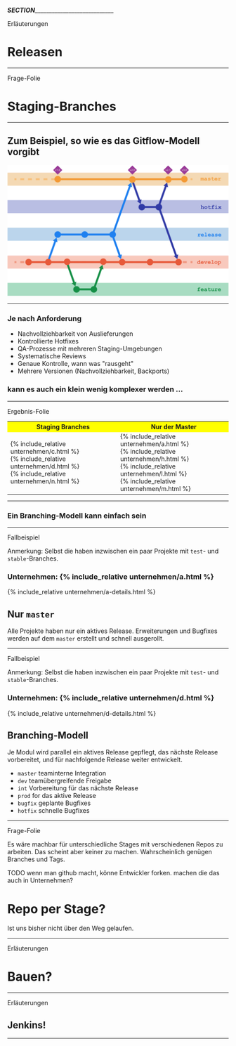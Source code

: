 ___SECTION_______________________________


  <aside class="notes">
  Erläuterungen
  </aside>

# Releasen






_________________________________________


  <aside class="notes">
  Frage-Folie
  </aside>

Staging-Branches
================




_________________________________________


  <aside class="notes">
  </aside>

## Zum Beispiel, so wie es das Gitflow-Modell vorgibt

![Staging](staging-branches.png)



_________________________________________


  <aside class="notes">
  </aside>

### Je nach Anforderung

* Nachvollziehbarkeit von Auslieferungen
* Kontrollierte Hotfixes
* QA-Prozesse mit mehreren Staging-Umgebungen
* Systematische Reviews
* Genaue Kontrolle, wann was "rausgeht"
* Mehrere Versionen (Nachvollziehbarkeit, Backports)


### kann es auch ein klein wenig komplexer werden ...





_________________________________________


  <aside class="notes">
  Ergebnis-Folie
  </aside>

<table cellspacing="15">
  <tr bgcolor="yellow">
    <th>&nbsp;Staging Branches</th>
    <th>&nbsp;Nur der Master</th>
  </tr>
  <tr>
    <td>
      {% include_relative unternehmen/c.html %}<br/>
      {% include_relative unternehmen/d.html %}<br/>
      {% include_relative unternehmen/n.html %}
    </td>
    <td>
      {% include_relative unternehmen/a.html %}<br/>
      {% include_relative unternehmen/h.html %}<br/>
      {% include_relative unternehmen/l.html %}<br/>
      {% include_relative unternehmen/m.html %}
    </td>
</table>






_________________________________________


  <aside class="notes">
  </aside>

### Ein Branching-Modell kann einfach sein






_________________________________________


  <aside class="notes">
  Fallbeispiel

  Anmerkung: Selbst die haben inzwischen ein paar Projekte mit `test`- und `stable`-Branches.
  </aside>

### Unternehmen: {% include_relative unternehmen/a.html %}

{% include_relative unternehmen/a-details.html %}


## Nur `master`

Alle Projekte haben nur ein aktives Release. Erweiterungen und Bugfixes werden auf dem `master` erstellt und schnell ausgerollt.






_________________________________________


  <aside class="notes">
  Fallbeispiel

  Anmerkung: Selbst die haben inzwischen ein paar Projekte mit `test`- und `stable`-Branches.
  </aside>

### Unternehmen: {% include_relative unternehmen/d.html %}

{% include_relative unternehmen/d-details.html %}

## Branching-Modell

Je Modul wird parallel ein aktives Release gepflegt, das nächste Release vorbereitet, und für nachfolgende Release weiter entwickelt.

 * `master` teaminterne Integration
 * `dev` teamübergreifende Freigabe
 * `int` Vorbereitung für das nächste Release
 * `prod` for das aktive Release
 * `bugfix` geplante Bugfixes
 * `hotfix` schnelle Bugfixes




_________________________________________


  <aside class="notes">
  Frage-Folie

  Es wäre machbar für unterschiedliche Stages mit verschiedenen Repos zu arbeiten. Das scheint aber keiner zu machen. Wahrscheinlich genügen Branches und Tags.

  TODO wenn man github macht, könne Entwickler forken. machen die das auch in Unternehmen?
  </aside>

Repo per Stage?
===============

Ist uns bisher nicht über den Weg gelaufen.




_________________________________________


  <aside class="notes">
  Erläuterungen
  </aside>

Bauen?
======






_________________________________________


  <aside class="notes">
  Erläuterungen
  </aside>


Jenkins!
--------







_________________________________________
<!--

  <aside class="notes">
  Erläuterungen
  </aside>

Deployment
==========

Was wird released?

Wie wir es ausgerollt?


-->
